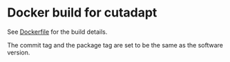 # Docker build for cutadapt

See [Dockerfile](./Dockerfile) for the build details.

The commit tag and the package tag are set to be the same as the software version.
